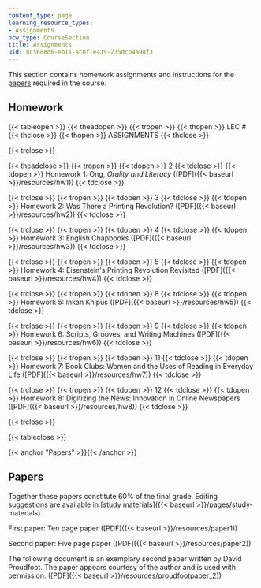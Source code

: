 ```yaml
---
content_type: page
learning_resource_types:
- Assignments
ocw_type: CourseSection
title: Assignments
uid: 8c5688d6-eb11-ac8f-e419-235dcb4a98f3
---
```


This section contains homework assignments and instructions for the [papers](#Papers) required in the course.

Homework
--------

{{< tableopen >}}
{{< theadopen >}}
{{< tropen >}}
{{< thopen >}}
LEC #
{{< thclose >}}
{{< thopen >}}
ASSIGNMENTS
{{< thclose >}}

{{< trclose >}}

{{< theadclose >}}
{{< tropen >}}
{{< tdopen >}}
2
{{< tdclose >}}
{{< tdopen >}}
Homework 1: Ong, _Orality and Literacy_ ([PDF]({{< baseurl >}}/resources/hw1))
{{< tdclose >}}

{{< trclose >}}
{{< tropen >}}
{{< tdopen >}}
3
{{< tdclose >}}
{{< tdopen >}}
Homework 2: Was There a Printing Revolution? ([PDF]({{< baseurl >}}/resources/hw2))
{{< tdclose >}}

{{< trclose >}}
{{< tropen >}}
{{< tdopen >}}
4
{{< tdclose >}}
{{< tdopen >}}
Homework 3: English Chapbooks ([PDF]({{< baseurl >}}/resources/hw3))
{{< tdclose >}}

{{< trclose >}}
{{< tropen >}}
{{< tdopen >}}
5
{{< tdclose >}}
{{< tdopen >}}
Homework 4: Eisenstein's Printing Revolution Revisited ([PDF]({{< baseurl >}}/resources/hw4))
{{< tdclose >}}

{{< trclose >}}
{{< tropen >}}
{{< tdopen >}}
8
{{< tdclose >}}
{{< tdopen >}}
Homework 5: Inkan Khipus ([PDF]({{< baseurl >}}/resources/hw5))
{{< tdclose >}}

{{< trclose >}}
{{< tropen >}}
{{< tdopen >}}
9
{{< tdclose >}}
{{< tdopen >}}
Homework 6: Scripts, Grooves, and Writing Machines ([PDF]({{< baseurl >}}/resources/hw6))
{{< tdclose >}}

{{< trclose >}}
{{< tropen >}}
{{< tdopen >}}
11
{{< tdclose >}}
{{< tdopen >}}
Homework 7: Book Clubs: Women and the Uses of Reading in Everyday Life ([PDF]({{< baseurl >}}/resources/hw7))
{{< tdclose >}}

{{< trclose >}}
{{< tropen >}}
{{< tdopen >}}
12
{{< tdclose >}}
{{< tdopen >}}
Homework 8: Digitizing the News: Innovation in Online Newspapers ([PDF]({{< baseurl >}}/resources/hw8))
{{< tdclose >}}

{{< trclose >}}

{{< tableclose >}}

{{< anchor "Papers" >}}{{< /anchor >}}

Papers
------

Together these papers constitute 60% of the final grade. Editing suggestions are available in [study materials]({{< baseurl >}}/pages/study-materials).

First paper: Ten page paper ([PDF]({{< baseurl >}}/resources/paper1))

Second paper: Five page paper ([PDF]({{< baseurl >}}/resources/paper2))

The following document is an exemplary second paper written by David Proudfoot. The paper appears courtesy of the author and is used with permission. ([PDF]({{< baseurl >}}/resources/proudfootpaper_2))